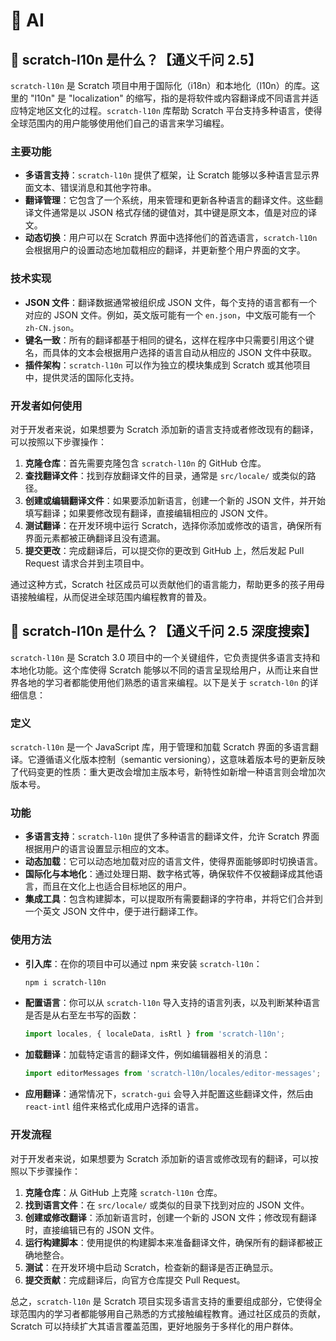 # 🤖 AI

## 🤖 scratch-l10n 是什么？【通义千问 2.5】

`scratch-l10n` 是 Scratch 项目中用于国际化（i18n）和本地化（l10n）的库。这里的 "l10n" 是 "localization" 的缩写，指的是将软件或内容翻译成不同语言并适应特定地区文化的过程。`scratch-l10n` 库帮助 Scratch 平台支持多种语言，使得全球范围内的用户能够使用他们自己的语言来学习编程。

### 主要功能

- **多语言支持**：`scratch-l10n` 提供了框架，让 Scratch 能够以多种语言显示界面文本、错误消息和其他字符串。
- **翻译管理**：它包含了一个系统，用来管理和更新各种语言的翻译文件。这些翻译文件通常是以 JSON 格式存储的键值对，其中键是原文本，值是对应的译文。
- **动态切换**：用户可以在 Scratch 界面中选择他们的首选语言，`scratch-l10n` 会根据用户的设置动态地加载相应的翻译，并更新整个用户界面的文字。

### 技术实现

- **JSON 文件**：翻译数据通常被组织成 JSON 文件，每个支持的语言都有一个对应的 JSON 文件。例如，英文版可能有一个 `en.json`，中文版可能有一个 `zh-CN.json`。
- **键名一致**：所有的翻译都基于相同的键名，这样在程序中只需要引用这个键名，而具体的文本会根据用户选择的语言自动从相应的 JSON 文件中获取。
- **插件架构**：`scratch-l10n` 可以作为独立的模块集成到 Scratch 或其他项目中，提供灵活的国际化支持。

### 开发者如何使用

对于开发者来说，如果想要为 Scratch 添加新的语言支持或者修改现有的翻译，可以按照以下步骤操作：

1. **克隆仓库**：首先需要克隆包含 `scratch-l10n` 的 GitHub 仓库。
2. **查找翻译文件**：找到存放翻译文件的目录，通常是 `src/locale/` 或类似的路径。
3. **创建或编辑翻译文件**：如果要添加新语言，创建一个新的 JSON 文件，并开始填写翻译；如果要修改现有翻译，直接编辑相应的 JSON 文件。
4. **测试翻译**：在开发环境中运行 Scratch，选择你添加或修改的语言，确保所有界面元素都被正确翻译且没有遗漏。
5. **提交更改**：完成翻译后，可以提交你的更改到 GitHub 上，然后发起 Pull Request 请求合并到主项目中。

通过这种方式，Scratch 社区成员可以贡献他们的语言能力，帮助更多的孩子用母语接触编程，从而促进全球范围内编程教育的普及。

## 🤖 scratch-l10n 是什么？【通义千问 2.5 深度搜索】

`scratch-l10n` 是 Scratch 3.0 项目中的一个关键组件，它负责提供多语言支持和本地化功能。这个库使得 Scratch 能够以不同的语言呈现给用户，从而让来自世界各地的学习者都能使用他们熟悉的语言来编程。以下是关于 `scratch-l0n` 的详细信息：

### 定义
`scratch-l10n` 是一个 JavaScript 库，用于管理和加载 Scratch 界面的多语言翻译。它遵循语义化版本控制（semantic versioning），这意味着版本号的更新反映了代码变更的性质：重大更改会增加主版本号，新特性如新增一种语言则会增加次版本号。

### 功能
- **多语言支持**：`scratch-l10n` 提供了多种语言的翻译文件，允许 Scratch 界面根据用户的语言设置显示相应的文本。
- **动态加载**：它可以动态地加载对应的语言文件，使得界面能够即时切换语言。
- **国际化与本地化**：通过处理日期、数字格式等，确保软件不仅被翻译成其他语言，而且在文化上也适合目标地区的用户。
- **集成工具**：包含构建脚本，可以提取所有需要翻译的字符串，并将它们合并到一个英文 JSON 文件中，便于进行翻译工作。

### 使用方法
- **引入库**：在你的项目中可以通过 npm 来安装 `scratch-l10n`：
  ```bash
  npm i scratch-l10n
  ```
- **配置语言**：你可以从 `scratch-l10n` 导入支持的语言列表，以及判断某种语言是否是从右至左书写的函数：
  ```javascript
  import locales, { localeData, isRtl } from 'scratch-l10n';
  ```
- **加载翻译**：加载特定语言的翻译文件，例如编辑器相关的消息：
  ```javascript
  import editorMessages from 'scratch-l10n/locales/editor-messages';
  ```
- **应用翻译**：通常情况下，`scratch-gui` 会导入并配置这些翻译文件，然后由 `react-intl` 组件来格式化成用户选择的语言。

### 开发流程
对于开发者来说，如果想要为 Scratch 添加新的语言或修改现有的翻译，可以按照以下步骤操作：

1. **克隆仓库**：从 GitHub 上克隆 `scratch-l10n` 仓库。
2. **找到语言文件**：在 `src/locale/` 或类似的目录下找到对应的 JSON 文件。
3. **创建或修改翻译**：添加新语言时，创建一个新的 JSON 文件；修改现有翻译时，直接编辑已有的 JSON 文件。
4. **运行构建脚本**：使用提供的构建脚本来准备翻译文件，确保所有的翻译都被正确地整合。
5. **测试**：在开发环境中启动 Scratch，检查新的翻译是否正确显示。
6. **提交贡献**：完成翻译后，向官方仓库提交 Pull Request。

总之，`scratch-l10n` 是 Scratch 项目实现多语言支持的重要组成部分，它使得全球范围内的学习者都能够用自己熟悉的方式接触编程教育。通过社区成员的贡献，Scratch 可以持续扩大其语言覆盖范围，更好地服务于多样化的用户群体。